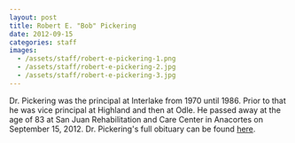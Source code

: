 ```yaml
---
layout: post
title: Robert E. "Bob" Pickering
date: 2012-09-15
categories: staff
images:
  - /assets/staff/robert-e-pickering-1.png
  - /assets/staff/robert-e-pickering-2.jpg
  - /assets/staff/robert-e-pickering-3.jpg
---
```

Dr. Pickering was the principal at Interlake from 1970 until 1986. Prior to that he was vice principal at Highland and then at Odle. He passed away at the age of 83 at San Juan Rehabilitation and Care Center in Anacortes on September 15, 2012. Dr. Pickering's full obituary can be found [here](http://tinyurl.com/lw6jvzb).
